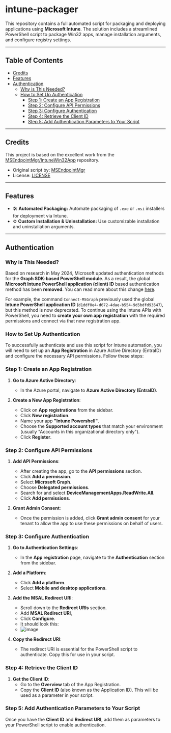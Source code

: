 # intune-packager

This repository contains a full automated script for packaging and deploying applications using **Microsoft Intune**. The solution includes a streamlined PowerShell script to package Win32 apps, manage installation arguments, and configure registry settings.

---

## Table of Contents
- [Credits](#credits)
- [Features](#features)
- [Authentication](#authentication)
  - [Why is This Needed?](#why-is-this-needed)
  - [How to Set Up Authentication](#how-to-set-up-authentication)
    - [Step 1: Create an App Registration](#step-1-create-an-app-registration)
    - [Step 2: Configure API Permissions](#step-2-configure-api-permissions)
    - [Step 3: Configure Authentication](#step-3-configure-authentication)
    - [Step 4: Retrieve the Client ID](#step-4-retrieve-the-client-id)
    - [Step 5: Add Authentication Parameters to Your Script](#step-5-add-authentication-parameters-to-your-script)

---

## Credits

This project is based on the excellent work from the [MSEndpointMgr/IntuneWin32App](https://github.com/MSEndpointMgr/IntuneWin32App) repository.

- Original script by: [MSEndpointMgr](https://github.com/MSEndpointMgr)
- License: [LICENSE](https://github.com/MSEndpointMgr/IntuneWin32App/blob/master/LICENSE)

---

## Features

- 🛠 **Automated Packaging:** Automate packaging of `.exe` or `.msi` installers for deployment via Intune.
- ⚙️ **Custom Installation & Uninstallation:** Use customizable installation and uninstallation arguments.

---

## Authentication

### Why is This Needed?

Based on research in May 2024, Microsoft updated authentication methods for the **Graph SDK-based PowerShell module**. As a result, the global **Microsoft Intune PowerShell application (client) ID** based authentication method has been **removed**. You can read more about this change [here](https://learn.microsoft.com/en-us/samples/microsoftgraph/powershell-intune-samples/important/).

For example, the command `Connect-MSGraph` previously used the global **Intune PowerShell application ID** (`d1ddf0e4-d672-4dae-b554-9d5bdfd93547`), but this method is now deprecated. To continue using the Intune APIs with PowerShell, you need to **create your own app registration** with the required permissions and connect via that new registration app.

### How to Set Up Authentication

To successfully authenticate and use this script for Intune automation, you will need to set up an **App Registration** in Azure Active Directory (EntraID) and configure the necessary API permissions. Follow these steps:

### Step 1: Create an App Registration
1. **Go to Azure Active Directory**:
   - In the Azure portal, navigate to **Azure Active Directory (EntraID)**.
   
2. **Create a New App Registration**:
   - Click on **App registrations** from the sidebar.
   - Click **New registration**.
   - Name your app **"Intune Powershell"**.
   - Choose the **Supported account types** that match your environment (usually "Accounts in this organizational directory only").
   - Click **Register**.

### Step 2: Configure API Permissions
1. **Add API Permissions**:
   - After creating the app, go to the **API permissions** section.
   - Click **Add a permission**.
   - Select **Microsoft Graph**.
   - Choose **Delegated permissions**.
   - Search for and select **DeviceManagementApps.ReadWrite.All**.
   - Click **Add permissions**.
   
2. **Grant Admin Consent**:
   - Once the permission is added, click **Grant admin consent** for your tenant to allow the app to use these permissions on behalf of users.

### Step 3: Configure Authentication
1. **Go to Authentication Settings**:
   - In the **App registration** page, navigate to the **Authentication** section from the sidebar.

2. **Add a Platform**:
   - Click **Add a platform**.
   - Select **Mobile and desktop applications**.

3. **Add the MSAL Redirect URI**:
   - Scroll down to the **Redirect URIs** section.
   - Add **MSAL Redirect URI**,
   - Click **Configure**.
   - It should look this:
   - ![image](https://github.com/user-attachments/assets/c052161f-7109-4a37-9e6e-91285799d0c6)
     
4. **Copy the Redirect URI**:
   - The redirect URI is essential for the PowerShell script to authenticate. Copy this for use in your script.

### Step 4: Retrieve the Client ID
1. **Get the Client ID**:
   - Go to the **Overview** tab of the App Registration.
   - Copy the **Client ID** (also known as the Application ID). This will be used as a parameter in your script.

### Step 5: Add Authentication Parameters to Your Script
Once you have the **Client ID** and **Redirect URI**, add them as parameters to your PowerShell script to enable authentication.
